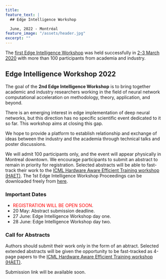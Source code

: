 ```yaml
---
title: 
feature_text: |
  ## Edge Intelligence Workshop 

  June, 2022 - Montréal
feature_image: "/assets/header.jpg"
excerpt: "" 
---
```


The [first Edge Intelligence Workshop](https://www.gerad.ca/colloques/EdgeIntelligence2020/proceedings.html) was held successfully in [2-3 March 2020](https://www.gerad.ca/en/posts/849) with more than 100 participants from academia and industry.

## Edge Intelligence Workshop 2022

The goal of the **2nd Edge Intelligence Workshop** is to bring together academic and industry researchers working in the field of neural network computational acceleration on methodology, theory, application, and beyond.

There is an emerging interest in edge implementation of deep neural networks, but this direction has no specific scientific event dedicated to it so far. This workshop aims at closing this gap.

We hope to provide a platform to establish relationship and exchange of ideas between the industry and the academia through technical talks and poster discussions.

We will admit 100 participants only, and the event will appear physically in Montreal downtown. We encourage participants to submit an abstract to remain in priority for registration. Selected abstracts will be able to fast-track their work to the [ICML Hardware Aware Efficient Training workshop (HAET)](https://haet2022.github.io/). The 1st Edge Intelligence Workshop Proceedings can be downloaded freely from [here](https://www.gerad.ca/en/papers/G-2020-23).

### Important Dates

- <span style="color:red">REGISTRATION WILL BE OPEN SOON</span>.
- 20 May: Abstract submission deadline.
- 27 June: Edge Intelligence Workshop  day one.
- 28 June: Edge Intelligence Workshop  day two.

### Call for Abstracts

Authors should submit their work only in the form of an abtract. Selected extended abstracts will be given the opportunity to be fast-tracked as 4-page papers to the [ICML Hardware Aware Efficient Training workshop (HAET)](https://haet2022.github.io/).

Submission link will be available soon.